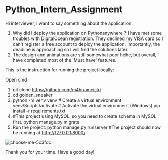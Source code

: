 # Python_Intern_Assignment
Hi interviewer,
I want to say something about the application:

  1. Why did I deploy the application on Pythonanywhere ? I have met some troubles with DigitalOcean registration. They declined my VISA card so I can't register a free account to deploy the application.     Importantly, the deadline is approaching so I will find the solutions later.
  2. The design and animations are still somewhat poor hehe, but overall, I have completed most of the 'Must have' features.

This is the instruction for running the project locally:

Open cmd 
1. git clone https://github.com/m4hnameistri
2. cd golden_sneaker
3. python -m venv venv  # Create a virtual environment
   venv/Scripts/activate  # Activate the virtual environment (Windows)
   pip install -r requirements.txt
4. #This project using MySQL: so you need to create schema in MySQL first.
   python manage.py migrate
5. Run the project:
   python manage.py runserver
   #The project should now be running at http://127.0.0.1:8000/.

![choose-me-5c3fdc](https://github.com/m4hnameistri/intern_assignment/assets/93998359/27cb3137-feba-48eb-a83e-faefedcf6574)

Thank you for your time. Have a good day!
